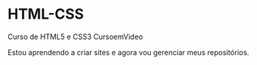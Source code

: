 # HTML-CSS
 Curso de HTML5 e CSS3 CursoemVideo

 Estou aprendendo a criar sites e agora vou gerenciar meus repositórios.
